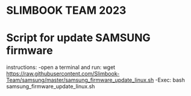 # SLIMBOOK TEAM 2023
# Script for update SAMSUNG firmware
instructions:
-open a terminal and run:
wget https://raw.githubusercontent.com/Slimbook-Team/samsung/master/samsung_firmware_update_linux.sh
-Exec:
bash samsung_firmware_update_linux.sh
